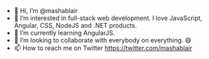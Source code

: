 - 👋 Hi, I’m @mashablair
- 👀 I’m interested in full-stack web development.  I love JavaScript, Angular, CSS, NodeJS and .NET products.  
- 🌱 I’m currently learning AngularJS.  
- 💞️ I’m looking to collaborate with everybody on everything.  😄
- 📫 How to reach me on Twitter https://twitter.com/mashablair 

<!---
mashablair/mashablair is a ✨ special ✨ repository because its `README.md` (this file) appears on your GitHub profile.
You can click the Preview link to take a look at your changes.
--->
